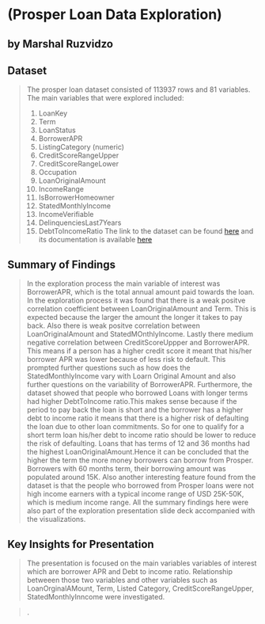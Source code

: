 # (Prosper Loan Data Exploration)
## by Marshal Ruzvidzo


## Dataset

> The prosper loan dataset consisted  of 113937 rows and 81 variables.
The main variables that were explored included:
> 1. LoanKey
>2. Term
>3. LoanStatus
>4. BorrowerAPR
>5. ListingCategory (numeric)
>6. CreditScoreRangeUpper
>7. CreditScoreRangeLower
>8. Occupation
>9. LoanOriginalAmount
>10. IncomeRange
>11. IsBorrowerHomeowner
>12. StatedMonthlyIncome
>13. IncomeVerifiable
>14. DelinquenciesLast7Years
>15. DebtToIncomeRatio
The link to the dataset can be found [here](https://s3.amazonaws.com/udacity-hosted-ownloads/ud651/prosperLoanData.csv) and its documentation is available [here](https://docs.google.com/spreadsheets/d/1gDyi_L4UvIrLTEC6Wri5nbaMmkGmLQBk-Yx3z0XDEtI/edit#gid=0) 

## Summary of Findings
 
>In the exploration process the main variable of interest was BorrowerAPR, which is the total annual amount paid towards the loan. In the exploration process it was found that there is a weak positve correlation coefficient between LoanOriginalAmount and Term. This is expected because the larger the amount the longer it takes to pay back. Also there is weak positve correlation between LoanOriginalAmount and StatedMOnthlyIncome. Lastly there medium negative correlation between CreditScoreUppper and BorrowerAPR. This means if a person has a higher credit score it meant that his/her borrower APR was lower because of less risk to default. This prompted further questions such as how does the StatedMonthlyIncome vary with Loarn Original Amount and also further questions on the variability of BorrowerAPR.
 Furthermore, the dataset showed that people who borrowed Loans with longer terms  had higher  DebtToIncome ratio.This makes sense because if the period to pay back the loan is short and the borrower has a higher debt to income ratio it means that there is a higher risk of defaulting the loan due to other loan commitments. So for one to qualify for a short term loan  his/her debt to income ratio should be lower to reduce the risk of defaulting.
 Loans that has  terms of 12 and 36 months had  the highest LoanOriginalAmount.Hence it can be concluded that the higher the term the more money borrowers can borrow from Prosper.  Borrowers with 60 months term, their borrowing amount was populated around 15K. Also another interesting feature found from the dataset is that the people who borrowed from Prosper loans were not high income earners with a typical income range of USD 25K-50K, which is medium income range. All the summary findings here were also part of the exploration presentation slide deck accompanied with the visualizations.


## Key Insights for Presentation

> The presentation is focused on the main variables variables of interest which are borrower APR and Debt to income ratio. Relationship betweeen those two variables and other variables such as LoanOrginalAMount, Term, Listed Category, CreditScoreRangeUpper, StatedMonthlyInncome were investigated. 


>.